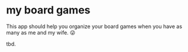 # my board games
This app should help you organize your board games when you have as many as me and my wife. :stuck_out_tongue_winking_eye:

tbd.
